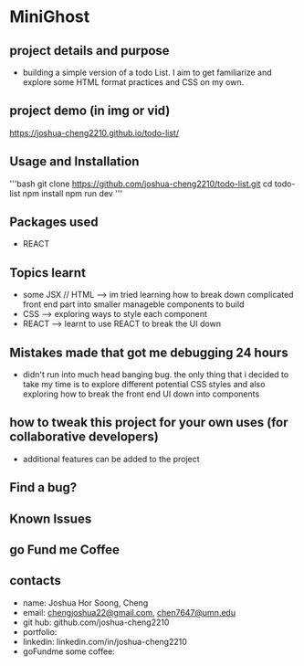 # MiniGhost
## project details and purpose
- building a simple version of a todo List. I aim to get familiarize and explore some HTML format practices and CSS on my own. 

## project demo (in img or vid)
https://joshua-cheng2210.github.io/todo-list/

## Usage and Installation
'''bash
git clone https://github.com/joshua-cheng2210/todo-list.git
cd todo-list
npm install
npm run dev
'''

## Packages used
- REACT 

## Topics learnt
- some JSX // HTML --> im tried learning how to break down complicated front end part into smaller manageble components to build
- CSS --> exploring ways to style each component
- REACT --> learnt to use REACT to break the UI down

## Mistakes made that got me debugging 24 hours
- didn't run into much head banging bug. the only thing that i decided to take my time is to explore different potential CSS styles and also exploring how to break the front end UI down into components


## how to tweak this project for your own uses (for collaborative developers)
- additional features can be added to the project

## Find a bug?

## Known Issues

## go Fund me Coffee

## contacts
- name: Joshua Hor Soong, Cheng
- email: chengjoshua22@gmail.com, chen7647@umn.edu
- git hub: github.com/joshua-cheng2210
- portfolio: 
- linkedin: linkedin.com/in/joshua-cheng2210
- goFundme some coffee: 
